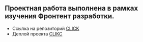 ## Проектная работа выполнена в рамках изучения Фронтент разработки.
- Ссылка на репозиторий [CLICK](https://github.com/ppincore/zakrivayuschiy-teg-f.git)
- Деплой проекта [CLIKC](https://ppincore.github.io/zakrivayuschiy-teg-f/)

